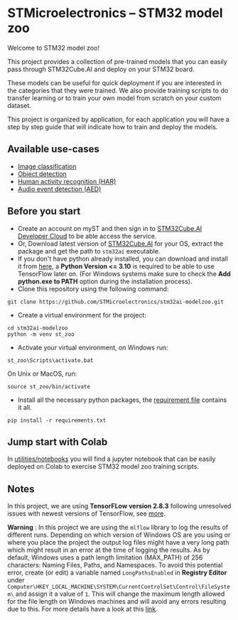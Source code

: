 # STMicroelectronics – STM32 model zoo

Welcome to STM32 model zoo!

This project provides a collection of pre-trained models that you can easily pass through STM32Cube.AI and deploy  on your STM32 board.

These models can be useful for quick deployment if you are interested in the categories that they were trained. We also provide training scripts to do transfer learning or to train your own model from scratch on your custom dataset.

This project is organized by application, for each application you will have a step by step guide that will indicate how to train and deploy the models.

## Available use-cases

* [Image classification](image_classification/README.md)
* [Object detection](object_detection/README.md)
* [Human activity recognition (HAR)](human_activity_recognition/README.md)
* [Audio event detection (AED)](audio_event_detection/README.md)


## Before you start

- Create an account on myST and then sign in to [STM32Cube.AI Developer Cloud](https://stm32ai-cs.st.com/home) to be able access the service.
- Or, Download latest version of [STM32Cube.AI](https://www.st.com/en/embedded-software/x-cube-ai.html) for your OS, extract the package and get the path to `stm32ai` executable.
- If you don't have python already installed, you can download and install it from [here](https://www.python.org/downloads/), a **Python Version <= 3.10** is required to be able to use TensorFlow later on. (For Windows systems make sure to check the **Add python.exe to PATH** option during the installation process).
- Clone this repository using the following command:
```
git clone https://github.com/STMicroelectronics/stm32ai-modelzoo.git
```
- Create a virtual environment for the project:
```
cd stm32ai-modelzoo
python -m venv st_zoo
```
- Activate your virtual environment, on Windows run:
 ```
st_zoo\Scripts\activate.bat
```
On Unix or MacOS, run:
 ```
source st_zoo/bin/activate
```
- Install all the necessary python packages, the [requirement file](requirements.txt) contains it all.
```
pip install -r requirements.txt
```

## Jump start with Colab

In [utilities/notebooks](utilities/notebooks/README.md) you will find a jupyter notebook that can be easily deployed on Colab to exercise STM32 model zoo training scripts.

## Notes

In this project, we are using **TensorFLow version 2.8.3** following unresolved issues with newest versions of TensorFlow, see [more](https://github.com/tensorflow/tensorflow/issues/56242).

**Warning** : In this project we are using the `mlflow` library to log the results of different runs. Depending on which version of Windows OS are you using or where you place the project the output log files might have a very long path which might result in an error at the time of logging the results. As by default, Windows uses a path length limitation (MAX_PATH) of 256 characters: Naming Files, Paths, and Namespaces. To avoid this potential error, create (or edit) a variable named `LongPathsEnabled` in **Registry Editor** under `Computer\HKEY_LOCAL_MACHINE\SYSTEM\CurrentControlSet\Control\FileSystem\` and assign it a value of `1`. This will change the maximum length allowed for the file length on Windows machines and will avoid any errors resulting due to this. For more details have a look at this [link](https://knowledge.autodesk.com/support/autocad/learn-explore/caas/sfdcarticles/sfdcarticles/The-Windows-10-default-path-length-limitation-MAX-PATH-is-256-characters.html).